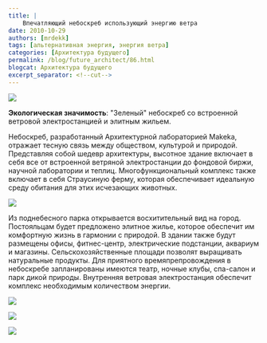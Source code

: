 ```yaml
---
title: |
    Впечатляющий небоскреб использующий энергию ветра
date: 2010-10-29
authors: [mrdekk]
tags: [альтернативная энергия, энергия ветра]
categories: [Архитектура будущего]
permalink: /blog/future_architect/86.html
blogcat: Архитектура будущего
excerpt_separator: <!--cut-->
---
```



![](http://itw66.ru/uploads/images/00/00/01/2010/10/29/2a406f.jpg)


**Экологическая значимость**: "Зеленый" небоскреб со встроенной ветровой электростанцией и элитным жильем.

Небоскреб, разработанный Архитектурной лабораторией Makeka, отражает тесную связь между обществом, культурой и природой. Представляя собой шедевр архитектуры, высотное здание включает в себя все от встроенной ветряной электростанции до фондовой биржи, научной лаборатории и теплиц. Многофункциональный комплекс также включает в себя Страусиную ферму, которая обеспечивает идеальную среду обитания для этих исчезающих животных.


<!--cut-->



![](http://itw66.ru/uploads/images/00/00/01/2010/10/29/8c151c.jpg)


Из поднебесного парка открывается восхитительный вид на город. Постояльцам будет предложено элитное жилье, которое обеспечит им комфортную жизнь в гармонии с природой. В здании также будут размещены офисы, фитнес-центр, электрические подстанции, аквариум и магазины. Сельскохозяйственные площади позволят выращивать натуральные продукты. Для приятного времяпрепровождения в небоскребе запланированы имеются театр, ночные клубы, спа-салон и парк дикой природы. Внутренняя ветровая электростанция обеспечит комплекс необходимым количеством энергии.


![](http://itw66.ru/uploads/images/00/00/01/2010/10/29/739f4f.jpg)


![](http://itw66.ru/uploads/images/00/00/01/2010/10/29/bb0030.jpg)


![](http://itw66.ru/uploads/images/00/00/01/2010/10/29/5ef387.jpg)

